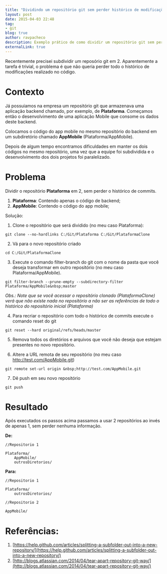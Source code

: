 ```yaml
---
title: "Dividindo um repositório git sem perder histórico de modificações"
layout: post
date: 2015-04-03 22:48
tag:
- git
blog: true
author: ravpacheco
description: Exemplo prático de como dividir um repositório git sem perder histórico de commits. 
externalLink: true
---
```


Recentemente precisei subdividir um reposório git em 2. Aparentemente a tarefa é trivial, o problema é que não queria perder todo o histórico de modificações realizado no código.


# Contexto 

Já possuiamos na empresa um repositório git que armazenava uma aplicação backend chamado, por exemplo, de **Plataforma**.
Começamos então o desenvolvimento de uma aplicação Mobile que consome os dados deste backend.

Colocamos o código do app mobile no mesmo repositório do backend em um subdiretório chamado **AppMobile** (Plataforma/AppMobile).

Depois de algum tempo encontramos dificuldades em manter os dois códigos no mesmo repositório, uma vez que a equipe foi subdividida e o desenvolvimento dos dois projetos foi paralelizado.

# Problema

Dividir o repositório **Plataforma** em 2, sem perder o histórico de commits.

1) **Plataforma**: Contendo apenas o código de backend;
2) **AppMobile**: Contendo o código do app mobile;

Solução:

1) Clone o repositório que será dividido (no meu caso Plataforma):

```shell
git clone --no-hardlinks C:/Git/Plataforma C:/Git/PlataformaClone
```

2) Vá para o novo repositório criado

```shell
cd C:/Git/PlataformaClone
```

3) Execute o comando filter-branch do git com o nome da pasta que você deseja transformar em outro repositório (no meu caso Plataforma/AppMobile).

```shell
git filter-branch --prune-empty --subdirectory-filter Plataforma/AppMobile&nbsp;master
```

*Obs.: Note que se você acessar o repositório clonado (PlataformaClone) verá que não existe nada no repositório a não ser as referências de todo o histórico do repositório inicial (Plataforma)*

4) Para recriar o repositório com todo o histórico de commits execute o comando reset do git

```shell
git reset --hard original/refs/heads/master
```

5) Remova todos os diretórios e arquivos que você não deseja que estejam presentes no novo repositório.

6) Altere a URL remota de seu repositório (no meu caso http://test.com/AppMobile.git)

```shell
git remote set-url origin &nbsp;http://test.com/AppMobile.git
```

7) Dê push em seu novo repositório

```shell
git push
```

# Resultado

Após executados os passos acima passamos a usar 2 repositórios ao invés de apenas 1, sem perder nenhuma informação.

**De:**

```shell
//Repositorio 1

Plataforma/ 
    AppMobile/
    outrosDiretorios/
```

**Para:**

```shell
//Repositorio 1

Plataforma/
    outrosDiretorios/
```

```shell
//Repositorio 2

AppMobile/
```

# Referências:

1. [https://help.github.com/articles/splitting-a-subfolder-out-into-a-new-repository/](https://help.github.com/articles/splitting-a-subfolder-out-into-a-new-repository/)
2. [http://blogs.atlassian.com/2014/04/tear-apart-repository-git-way/](http://blogs.atlassian.com/2014/04/tear-apart-repository-git-way/)